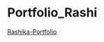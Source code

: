 # Portfolio_Rashi
[Rashika-Portfolio](https://rashikaabca51.github.io/Portfolio_Rashi/portfolio-2.html)
